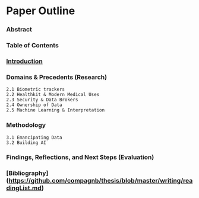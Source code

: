 # Paper Outline

### Abstract
### Table of Contents
### [Introduction](https://github.com/compagnb/thesis/blob/master/writing/introduction.md)
### Domains & Precedents (Research)
    2.1 Biometric trackers
    2.2 Healthkit & Modern Medical Uses
    2.3 Security & Data Brokers
    2.4 Ownership of Data
    2.5 Machine Learning & Interpretation
### Methodology
    3.1 Emancipating Data
    3.2 Building AI
### Findings, Reflections, and Next Steps (Evaluation)
### [Bibliography] (https://github.com/compagnb/thesis/blob/master/writing/readingList.md)
